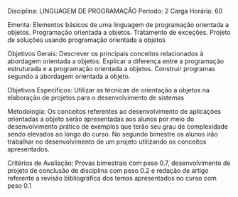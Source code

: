 Disciplina: LINGUAGEM DE PROGRAMAÇÃO
Periodo: 2
Carga Horária: 60
 
Ementa:
    Elementos básicos de uma linguagem de programação orientada a 
objetos. Programação orientada a objetos. Tratamento de exceções. 
Projeto de soluções usando programação orientada a objetos
 
Objetivos Gerais:
    Descrever os principais conceitos relacionados à abordagem orientada 
a objetos. Explicar a diferença entre a programação estruturada e a 
programação orientada a objetos. Construir programas segundo a abordagem 
orientada a objeto.
 
Objetivos Específicos:
    Utilizar as técnicas de orientação a objetos na elaboração de 
projetos para o desenvolvimento de sistemas
 
Metodologia:
    Os conceitos referentes ao desenvolvimento de aplicações orientadas 
a objeto serão apresentadas aos alunos por meio do desenvolvimento 
prático de exemplos que terão seu grau de complexidade sendo elevados ao 
longo do curso. No segundo bimestre os alunos irão trabalhar no 
desenvolvimento de um projeto utilizando os conceitos apresentados.
 
Critérios de Avaliação:
    Provas bimestrais com peso 0.7, desenvolvimento de projeto de 
conclusão de disciplina com peso 0.2 e redação de artigo referente a 
revisão bibliográfica dos temas apresentados no curso com peso 0.1
